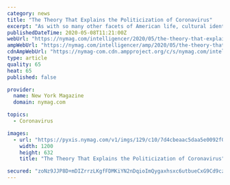 ```yaml
---
category: news
title: "The Theory That Explains the Politicization of Coronavirus"
excerpt: "As with so many other facets of American life, cultural identity plays a big role in how people view the pandemic."
publishedDateTime: 2020-05-08T11:21:00Z
webUrl: "https://nymag.com/intelligencer/2020/05/the-theory-that-explains-the-politicization-of-coronavirus.html"
ampWebUrl: "https://nymag.com/intelligencer/amp/2020/05/the-theory-that-explains-the-politicization-of-coronavirus.html"
cdnAmpWebUrl: "https://nymag-com.cdn.ampproject.org/c/s/nymag.com/intelligencer/amp/2020/05/the-theory-that-explains-the-politicization-of-coronavirus.html"
type: article
quality: 65
heat: 65
published: false

provider:
  name: New York Magazine
  domain: nymag.com

topics:
  - Coronavirus

images:
  - url: "https://pyxis.nymag.com/v1/imgs/129/c10/7d4cbeaac5daa5e0092f090b27a55eaabf-covid-counter-protest.1x.rsocial.w1200.jpg"
    width: 1200
    height: 632
    title: "The Theory That Explains the Politicization of Coronavirus"

secured: "zoNz9JJP8D+mDIZrrzLKgfFDMKiYN2nDqioImQygaxhsxc6utbueCxG9Cd9czasO0D+n7cp3bYpNA6kZuA//NBqJCQZcHJyCo4W2oHcEhlD4q0IoPLJw4I7pr016EWIdSRv2Gq35z3EIDMq5GV3aElRRBTp1e/Ywp92InHOmDPh7MlCUBgYhViD43MNFfn+jRZaQPx2A4GJGL4YatFRsjpAITFp5PLHnRR9QKcsSv0hbtt2nsH1RHykBhc73fjPkXGDUKbZttuQBASMzl3/M/GV8b2I6suAS/U72HGy3HdwUsCn0abIG4Pr9em8ly9bHTDQwSC5Mwb3mhPH3SUuZ1J8j/GgL3Uh8ZlY88HR+ihKusBtBN+d2gDYSQeCx40l8n8+qSqLykGSUL6Z5kBITytIDeU5nyybk5tmrgyMsRp35kAUB31mg6hcrRoCOrnSJ7SKqTFXoqC26HP+3n6IEjX0gcDluLlc+sKmwbtMHfrY=;VRBUI+YM4XVgVVjgv/kxwQ=="
---
```


